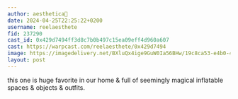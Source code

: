 ```yaml
---
author: aesthetica🎩
date: 2024-04-25T22:25:22+0200
username: reelaesthete
fid: 237290
cast_id: 0x429d7494ff3d8c7b0b497c15ea09eff4d960a607
cast: https://warpcast.com/reelaesthete/0x429d7494
image: https://imagedelivery.net/BXluQx4ige9GuW0Ia56BHw/19c8ca53-e4b0-4064-2a0a-fd477ea34100/original
layout: post
---
```

this one is huge favorite in our home & full of seemingly magical inflatable spaces & objects & outfits.  

<img src='https://imagedelivery.net/BXluQx4ige9GuW0Ia56BHw/19c8ca53-e4b0-4064-2a0a-fd477ea34100/original' alt='' referrerpolicy='no-referrer'/>